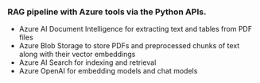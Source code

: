 ### RAG pipeline with Azure tools via the Python APIs.

- Azure AI Document Intelligence for extracting text and tables from PDF files
- Azure Blob Storage to store PDFs and preprocessed chunks of text along with their vector embeddings
- Azure AI Search for indexing and retrieval
- Azure OpenAI for embedding models and chat models
